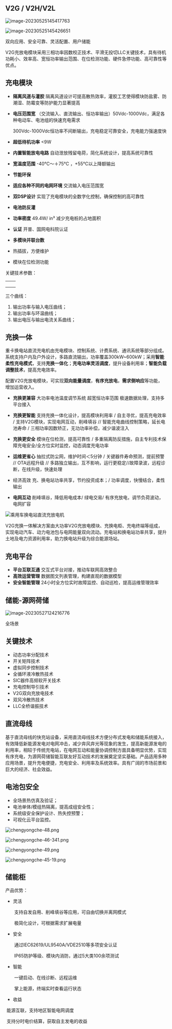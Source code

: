 ## V2G / V2H/V2L

![image-20230525145417763](https://blog-pic-1313935212.cos.ap-guangzhou.myqcloud.com/imgs/202305251454805.png)

![image-20230525145426651](https://blog-pic-1313935212.cos.ap-guangzhou.myqcloud.com/imgs/202305251454679.png)

双向应用、安全可靠、灵活配置、用户储能

V2G充放电模块采用三相功率因数校正技术、平滑无投切LLC关键技术，具有待机功耗小、效率高、宽恒功率输出范围、在位检测功能、硬件急停功能、高可靠性等优点。

## 充电模块

* **隔离风道与灌胶**  隔离风道设计可提高散热效率，灌胶工艺使得模块防盐雾、防潮湿、防霉变等防护能力显著提高

* **电压范围宽** （交流输入、直流输出、恒功率输出）50Vdc-1000Vdc，满足各种电动车、电池组的快速充电需求  

  300Vdc-1000Vdc恒功率不间断输出，充电稳定可靠安全，充电能力强速度快

* **超低待机功率**  <9W

* **内置智能放电电路** 自动泄放残留电荷，简化系统设计，提高系统可靠性

* **宽温度范围**  -40℃～＋75℃ ，+55℃以上降额输出

* **节能环保**

* **适应各种不同的电网环境**  交流输入电压范围宽

* **双DSP设计**   实现了充电模块的全数字化控制，确保控制的高可靠性 

* **电池防反灌**  

* **功率密度**   49.4W/ in³ 减少充电桩的占地面积

* **认证**   开普、国网电科院认证

* **多模块并联台数**

* 热插拔，方便维护

* 模块在位检测功能

关键技术参数：

|      |      |
| ---- | ---- |
|      |      |
|      |      |
|      |      |

三个曲线：

1. 输出功率与输入电压曲线；
2. 输出功率与环温曲线；
3. 输出电压与输出电流关系曲线；

## 充换一体

重卡换电站直流充电机由充电模块、控制系统、计费系统、通讯系统等部分组成。系统支持户内及户外设计，多路直流输出，功率覆盖300kW~600kW；采用**智能柔性充电模式**，支持**充换一体化**；**充电功率灵活调度**，提升设备利用率；**智能负载调整技术**，提高充电效率。

配置V2G充放电模块，可实现**双向能量调度**，**有序充放电**，**需求侧响应**等功能，增加运营收入。

* **充换更兼容**  大功率电池温度调节系统  超宽恒功率范围   极速数据处理，支持多平台接入

* **充换更智能**  支持充换一体化设计，提高模块利用率  / 自主寻优，提高充电效率  /  支持V2G模块，实现电网互动，削峰填谷 // 智能充电曲线控制策略，延长电池寿命 /  三相功率因数矫正，无功功率补偿，减少谐波注入

*  **充换更安全**  模块在位检测，提高可靠性  /    多重隔离防反措施，自主专利技术保障充电安全/全方位实时监控，动态调度充电功率

* **运维更省心**  抽拉式防尘网，维护时间＜5分钟  /  关键器件寿命预测，提前预警  // OTA远程升级 // 多路独立输出，互不影响，运行更稳定//故障录波，远程诊断，在线升级，快速处理

* 经济高效   充、换电站功率共享，节约投资成本；/ 功率调度，快慢结合，柔性输出

*  **电网互动**   削峰填谷，降低用电成本/ 绿电交易/ 有序充放电，调节负荷波动，电网扩容

  

![乘用车换电站直流充放电机](https://www.kehuasz.com/uploadfiles/2022/10/202210251525592559.jpg)

V2G充换一体解决方案由大功率V2G充放电模块、充换电柜、充电终端等组成，实现电动汽车、动力电池包与电网能量双向流动。充电站和换电站功率共享，提升土地及电力资源利用率，助力换电站升级为综合能源场站。



## 充电平台

* **平台互联互通**   交互式平台对接，推动车联网高效整合 
* **高效运营管理**   数据图文列表管理，构建直观的数据模型
* **安全智能管理**   24小时全方位实时故障监控、自动巡检，提高运维管理效率

## 储能-源网荷储

![image-20230527124216776](https://blog-pic-1313935212.cos.ap-guangzhou.myqcloud.com/imgs/202305271242859.png)

全场景

## 关键技术

* 动态功率分配技术
* 开关矩阵技术
* 虚拟同步控制技术
* 全循环液冷散热技术
* SIC器件高频软开关技术
* 充电控制导引技术
* V2G双向充放电技术
* 双风冷散热技术
* LLC全桥谐振技术

## 直流母线

基于直流母线的快充站设备，采用直流母线技术方便分布式发电和储能系统接入，有效降低新能源发电对电网冲击，减少弃风弃光等现象的发生，提高新能源发电的利用率，相较于传统充电站，在电网互动和能量协调控制方面具备明显优势，实现有序充电，为源网荷储智能互联友好互动技术的发展奠定坚实基础。产品适用多种应用场景，提升充电便捷，充电安全、利用率及系统效率。具有广阔的市场前景和巨大的经济、社会效益。

## 电池包安全

- 全场景热仿真及验证；
- 电池单体/模组热隔离，提高成组安全性；
- 系统级安全保护设计、热失控预警；
- 可视化云平台监控。

![chengyongche-48.png](https://www.evebattery.com/Public/Uploads/uploadfile/images/20210918/chengyongche-48.png)

![chengyongche-46-341.png](https://www.evebattery.com/Public/Uploads/uploadfile/images/20210918/chengyongche-46-341.png)

![chengyongche-49.png](https://www.evebattery.com/Public/Uploads/uploadfile/images/20210918/chengyongche-49.png)

![chengyongche-45-19.png](https://www.evebattery.com/Public/Uploads/uploadfile/images/20210918/chengyongche-45-19.png)

## 储能柜

产品优势：

- 灵活  

  ​			支持自发自用、削峰填谷等应用，可自由切换并离网模式

  ​			极简化设计，可根据需求扩展电量

- 安全

  ​			通过IEC62619/UL9540A/VDE2510等多项安全认证

  ​			IP65防护等级、模块内消防，通过5大类100余项测试

- 智能

  ​			一键启动、在线诊断、远程运维

  ​			掌上能源，终端实时查看运行状态

- 收益

​							能源互联，支持地区智能电网调度							

​							支持分时电价结算，获取自主发电的收益
